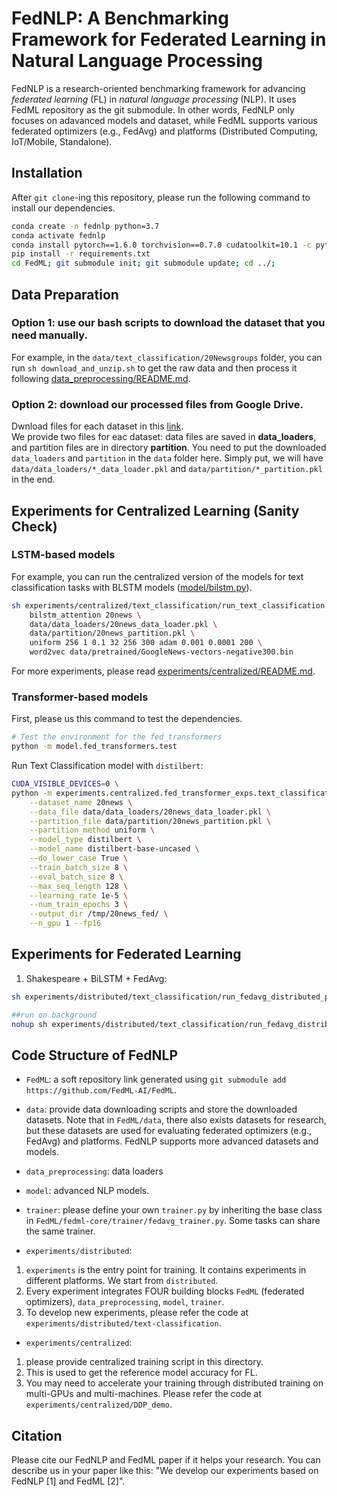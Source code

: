 # FedNLP: A Benchmarking Framework for Federated Learning in Natural Language Processing
 
<!-- This is FedNLP, an application ecosystem for federated natural language processing based on FedML framework (https://github.com/FedML-AI/FedML). -->

FedNLP is a research-oriented benchmarking framework for advancing *federated learning* (FL) in *natural language processing* (NLP).
It uses FedML repository as the git submodule. In other words, FedNLP only focuses on adavanced models and dataset, while FedML supports various
federated optimizers (e.g., FedAvg) and platforms (Distributed Computing, IoT/Mobile, Standalone).

## Installation
<!-- http://doc.fedml.ai/#/installation -->
After `git clone`-ing this repository, please run the following command to install our dependencies.

```bash
conda create -n fednlp python=3.7
conda activate fednlp
conda install pytorch==1.6.0 torchvision==0.7.0 cudatoolkit=10.1 -c pytorch -n fednlp
pip install -r requirements.txt 
cd FedML; git submodule init; git submodule update; cd ../;
```



## Data Preparation

### Option 1: use our bash scripts to download the dataset that you need manually. 
For example, in the `data/text_classification/20Newsgroups` folder, you can  run `sh download_and_unzip.sh` to get the raw data and then process it following [data_preprocessing/README.md](data_preprocessing/README.md).

### Option 2: download our processed files from Google Drive.
Dwnload files for each dataset in this [link](https://drive.google.com/folderview?id=1OhZ5NDaVz0VZX5jy8V_I_sfR25R2k_OE).  
We provide two files for eac dataset: data files are saved in  **data_loaders**, and partition files are in directory **partition**. You need to put the downloaded `data_loaders` and `partition` in the `data` folder here. Simply put, we will have `data/data_loaders/*_data_loader.pkl` and `data/partition/*_partition.pkl` in the end.


## Experiments for Centralized Learning (Sanity Check)

### LSTM-based models 

For example, you can run the centralized version of the models for text classification tasks with BLSTM models ([model/bilstm.py](model/bilstm.py)).
```bash
sh experiments/centralized/text_classification/run_text_classification.sh \
    bilstm_attention 20news \
    data/data_loaders/20news_data_loader.pkl \
    data/partition/20news_partition.pkl \
    uniform 256 1 0.1 32 256 300 adam 0.001 0.0001 200 \
    word2vec data/pretrained/GoogleNews-vectors-negative300.bin
```

For more experiments, please read [experiments/centralized/README.md](experiments/centralized/README.md).

### Transformer-based models 

First, please us this command to test the dependencies.
```bash
# Test the environment for the fed_transformers
python -m model.fed_transformers.test
```

Run Text Classification model with `distilbert`:

```bash 
CUDA_VISIBLE_DEVICES=0 \
python -m experiments.centralized.fed_transformer_exps.text_classification \
    --dataset_name 20news \
    --data_file data/data_loaders/20news_data_loader.pkl \
    --partition_file data/partition/20news_partition.pkl \
    --partition_method uniform \
    --model_type distilbert \
    --model_name distilbert-base-uncased \
    --do_lower_case True \
    --train_batch_size 8 \
    --eval_batch_size 8 \
    --max_seq_length 128 \
    --learning_rate 1e-5 \
    --num_train_epochs 3 \
    --output_dir /tmp/20news_fed/ \
    --n_gpu 1 --fp16
```


## Experiments for Federated Learning

1. Shakespeare + BiLSTM + FedAvg:
```bash
sh experiments/distributed/text_classification/run_fedavg_distributed_pytorch.sh 4 4 1 4 rnn hetero 100 1 10 0.8 shakespeare "./data/text_classification/shakespeare/" 0

##run on background
nohup sh experiments/distributed/text_classification/run_fedavg_distributed_pytorch.sh 4 4 1 4 rnn hetero 100 1 10 0.8 shakespeare "./data/text_classification/shakespeare/" 0  2>&1 &
```

<!-- ### Update FedML Submodule 
This is only for internal contributors, can put this kind of info to a seperate readme file.
```
cd FedML
git checkout master && git pull
cd ..
git add FedML
git commit -m "updating submodule FedML to latest"
git push
```  -->

## Code Structure of FedNLP
<!-- Note: The code of FedNLP only uses `FedML/fedml_core` and `FedML/fedml_api`.
In near future, once FedML is stable, we will release it as a python package. 
At that time, we can install FedML package with pip or conda, without the need to use Git submodule. -->

- `FedML`: a soft repository link generated using `git submodule add https://github.com/FedML-AI/FedML`.


- `data`: provide data downloading scripts and store the downloaded datasets.
Note that in `FedML/data`, there also exists datasets for research, but these datasets are used for evaluating federated optimizers (e.g., FedAvg) and platforms.
FedNLP supports more advanced datasets and models.

- `data_preprocessing`: data loaders

- `model`: advanced NLP models.

- `trainer`: please define your own `trainer.py` by inheriting the base class in `FedML/fedml-core/trainer/fedavg_trainer.py`.
Some tasks can share the same trainer.

- `experiments/distributed`: 
1. `experiments` is the entry point for training. It contains experiments in different platforms. We start from `distributed`.
1. Every experiment integrates FOUR building blocks `FedML` (federated optimizers), `data_preprocessing`, `model`, `trainer`.
3. To develop new experiments, please refer the code at `experiments/distributed/text-classification`.

- `experiments/centralized`: 
1. please provide centralized training script in this directory. 
2. This is used to get the reference model accuracy for FL. 
3. You may need to accelerate your training through distributed training on multi-GPUs and multi-machines. Please refer the code at `experiments/centralized/DDP_demo`.




## Citation
Please cite our FedNLP and FedML paper if it helps your research.
You can describe us in your paper like this: "We develop our experiments based on FedNLP [1] and FedML [2]".

 
